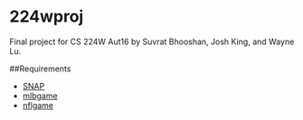 # 224wproj
Final project for CS 224W Aut16 by Suvrat Bhooshan, Josh King, and Wayne Lu.

##Requirements
* [SNAP](http://snap.stanford.edu/snappy/index.html#download)
* [mlbgame](https://github.com/zachpanz88/mlbgame)
* [nflgame](https://github.com/BurntSushi/nflgame)
